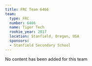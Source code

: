 ```yaml
---
title: FRC Team 6466
team:
  type: FRC
  number: 6466
  name: Tiger Tech
  rookie_year: 2017
  location: Stanfield, Oregon, USA
  sponsors:
  - Stanfield Secondary School
---
```


No content has been added for this team